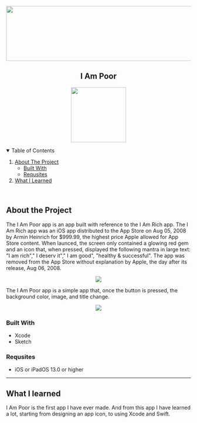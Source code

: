 <img src="https://cdn.jsdelivr.net/gh/Hoax142/github_assets/repository/I_am_poor/I_Am_Poor_Logo.png" width="900" height="150">

<p align="center">
	<h2 align="center">I Am Poor</h2>
</p>

<p align="center">
<img src="https://cdn.jsdelivr.net/gh/Hoax142/github_assets/repository/I_am_poor/I_Am_Poor_Icon_Rounded.png" width="150" height="150">
</p>

<!-- TABLE OF CONTENTS-->
<details open = "open">
	<summary>Table of Contents</summary>
	<ol>
		<li>
			<a href="#about-the-project">About The Project</a>
			<ul>
					<li><a href="#built-with">Built With</a></li>
					<li><a href="#requisites">Requsites</a></li>
			</ul>
		</li>
		<li>
			<a href="what-I-learned">What I Learned</a>
		</li>
	</ol>	
<br>
</details>

<!-- ABOUT THE PROJECT-->

## About the Project

The I Am Poor app is an app built with reference to the I Am Rich app. The I Am Rich app was an iOS app distributed to the App Store on Aug 05, 2008 by Armin Heinrich for $999.99, the highest price Apple allowed for App Store content. When launced, the screen only contained a glowing red gem and an icon that, when pressed, displayed the following mantra in large text: "I am rich"," I deserv it"," I am good", "healthy & successful". The app was removed from the App Store without explanation by Apple, the day after its release, Aug 06, 2008.

<p align="center">
<img src="https://cdn.jsdelivr.net/gh/Hoax142/github_assets/repository/I_am_poor/I_Am_Rich_sale_screen.png">
</p>

The I Am Poor app is a simple app that, once the button is pressed, the background color, image, and title change.

<p align="center">
<img src="https://cdn.jsdelivr.net/gh/Hoax142/github_assets/repository/I_am_poor/I_Am_Poor.gif">
</p>

### Built With

- Xcode
- Sketch

### Requsites

- iOS or iPadOS 13.0 or higher

---

## What I learned

I Am Poor is the first app I have ever made. And from this app I have learned a lot, starting from designing an app icon, to using Xcode and Swift.
